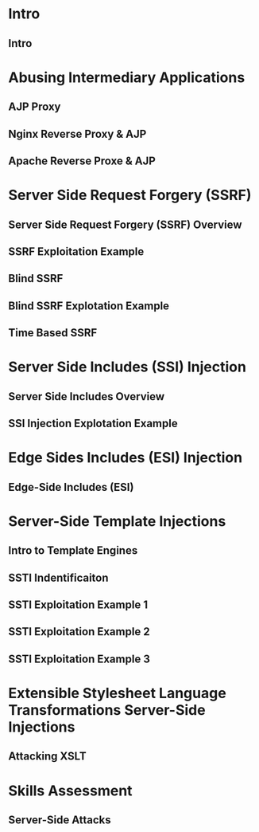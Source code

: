 # Intro

## Intro

# Abusing Intermediary Applications

## AJP Proxy

## Nginx Reverse Proxy & AJP

## Apache Reverse Proxe & AJP

# Server Side Request Forgery (SSRF)

## Server Side Request Forgery (SSRF) Overview

## SSRF Exploitation Example

## Blind SSRF

## Blind SSRF Explotation Example

## Time Based SSRF

# Server Side Includes (SSI) Injection

## Server Side Includes Overview

## SSI Injection Explotation Example

# Edge Sides Includes (ESI) Injection

## Edge-Side Includes (ESI) 

# Server-Side Template Injections

## Intro to Template Engines

## SSTI Indentificaiton

## SSTI Exploitation Example 1

## SSTI Exploitation Example 2

## SSTI Exploitation Example 3

# Extensible Stylesheet Language Transformations Server-Side Injections

## Attacking XSLT

# Skills Assessment

## Server-Side Attacks


